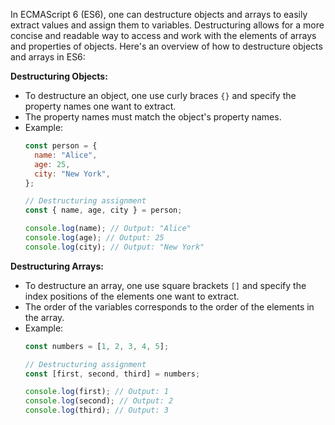 In ECMAScript 6 (ES6), one can destructure objects and arrays to easily extract values and assign them to variables. Destructuring allows for a more concise and readable way to access and work with the elements of arrays and properties of objects. Here's an overview of how to destructure objects and arrays in ES6:

**Destructuring Objects:**
- To destructure an object, one use curly braces `{}` and specify the property names one want to extract.
- The property names must match the object's property names.
- Example:
  ```javascript
  const person = {
    name: "Alice",
    age: 25,
    city: "New York",
  };

  // Destructuring assignment
  const { name, age, city } = person;

  console.log(name); // Output: "Alice"
  console.log(age); // Output: 25
  console.log(city); // Output: "New York"
  ```

**Destructuring Arrays:**
- To destructure an array, one use square brackets `[]` and specify the index positions of the elements one want to extract.
- The order of the variables corresponds to the order of the elements in the array.
- Example:
  ```javascript
  const numbers = [1, 2, 3, 4, 5];

  // Destructuring assignment
  const [first, second, third] = numbers;

  console.log(first); // Output: 1
  console.log(second); // Output: 2
  console.log(third); // Output: 3
  ```
